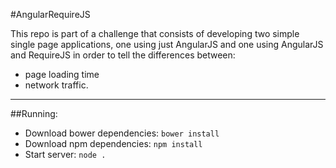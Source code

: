 #AngularRequireJS

This repo is part of a challenge that consists of developing two simple single page applications, one using just AngularJS and one using AngularJS and RequireJS in order to tell the differences between:
* page loading time
* network traffic.

---

##Running:

* Download bower dependencies: `bower install`
* Download npm dependencies: `npm install`
* Start server: `node .`
